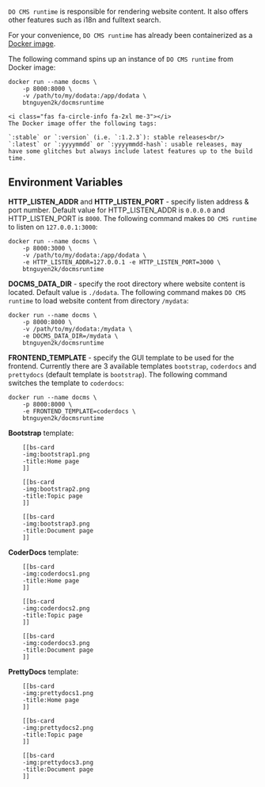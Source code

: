 `DO CMS runtime` is responsible for rendering website content. It also offers other features such as i18n and fulltext search.

For your convenience, `DO CMS runtime` has already been containerized as a [Docker image](https://hub.docker.com/r/btnguyen2k/docmsruntime).

The following command spins up an instance of `DO CMS runtime` from Docker image:

```shell
docker run --name docms \
    -p 8000:8000 \
    -v /path/to/my/dodata:/app/dodata \
    btnguyen2k/docmsruntime
```

```bs-alert info flex
<i class="fas fa-circle-info fa-2xl me-3"></i>
The Docker image offer the following tags:

`:stable` or `:version` (i.e. `:1.2.3`): stable releases<br/>
`:latest` or `:yyyymmdd` or `:yyyymmdd-hash`: usable releases, may have some glitches but always include latest features up to the build time.
```

## Environment Variables

**HTTP_LISTEN_ADDR** and **HTTP_LISTEN_PORT** - specify listen address & port number. Default value for HTTP_LISTEN_ADDR is `0.0.0.0` and HTTP_LISTEN_PORT is `8000`. The following command makes `DO CMS runtime` to listen on `127.0.0.1:3000`:
```shell
docker run --name docms \
    -p 8000:3000 \
    -v /path/to/my/dodata:/app/dodata \
    -e HTTP_LISTEN_ADDR=127.0.0.1 -e HTTP_LISTEN_PORT=3000 \
    btnguyen2k/docmsruntime
```

**DOCMS_DATA_DIR** - specify the root directory where website content is located. Default value is `./dodata`. The following command makes `DO CMS runtime` to load website content from directory `/mydata`:
```shell
docker run --name docms \
    -p 8000:8000 \
    -v /path/to/my/dodata:/mydata \
    -e DOCMS_DATA_DIR=/mydata \
    btnguyen2k/docmsruntime
```

**FRONTEND_TEMPLATE** - specify the GUI template to be used for the frontend. Currently there are 3 available templates `bootstrap`, `coderdocs` and `prettydocs` (default template is `bootstrap`). The following command switches the template to `coderdocs`:
```shell
docker run --name docms \
    -p 8000:8000 \
    -e FRONTEND_TEMPLATE=coderdocs \
    btnguyen2k/docmsruntime
```

**Bootstrap** template:
```bs-cards cols-3 cols-sm-1 equals lightbox=Bootstrap
    [[bs-card
    -img:bootstrap1.png
    -title:Home page
    ]]

    [[bs-card
    -img:bootstrap2.png
    -title:Topic page
    ]]

    [[bs-card
    -img:bootstrap3.png
    -title:Document page
    ]]
```

**CoderDocs** template:
```bs-cards cols-3 cols-sm-1 equals lightbox=CoderDocs
    [[bs-card
    -img:coderdocs1.png
    -title:Home page
    ]]

    [[bs-card
    -img:coderdocs2.png
    -title:Topic page
    ]]

    [[bs-card
    -img:coderdocs3.png
    -title:Document page
    ]]
```

**PrettyDocs** template:
```bs-cards cols-3 cols-sm-1 equals lightbox=PrettyDocs
    [[bs-card
    -img:prettydocs1.png
    -title:Home page
    ]]

    [[bs-card
    -img:prettydocs2.png
    -title:Topic page
    ]]

    [[bs-card
    -img:prettydocs3.png
    -title:Document page
    ]]
```

